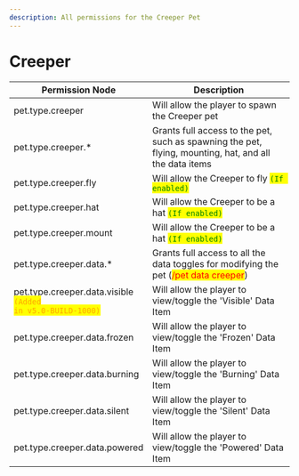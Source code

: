 ```yaml
---
description: All permissions for the Creeper Pet
---
```



# Creeper
| Permission Node | Description |
| - | - |
| pet.type.creeper | Will allow the player to spawn the Creeper pet |
| pet.type.creeper.* | Grants full access to the pet, such as spawning the pet, flying, mounting, hat, and all the data items |
| pet.type.creeper.fly | Will allow the Creeper to fly <mark style="color:green;">`(If enabled)`</mark> |
| pet.type.creeper.hat | Will allow the Creeper to be a hat <mark style="color:green;">`(If enabled)`</mark> |
| pet.type.creeper.mount | Will allow the Creeper to be a hat <mark style="color:green;">`(If enabled)`</mark> |
| pet.type.creeper.data.* | Grants full access to all the data toggles for modifying the pet (<mark style="color:red;">/pet data creeper</mark>) |
| pet.type.creeper.data.visible<br><mark style="color:orange;"><code>(Added in v5.0-BUILD-1000)</code></mark> | Will allow the player to view/toggle the 'Visible' Data Item |
| pet.type.creeper.data.frozen | Will allow the player to view/toggle the 'Frozen' Data Item |
| pet.type.creeper.data.burning | Will allow the player to view/toggle the 'Burning' Data Item |
| pet.type.creeper.data.silent | Will allow the player to view/toggle the 'Silent' Data Item |
| pet.type.creeper.data.powered | Will allow the player to view/toggle the 'Powered' Data Item |

